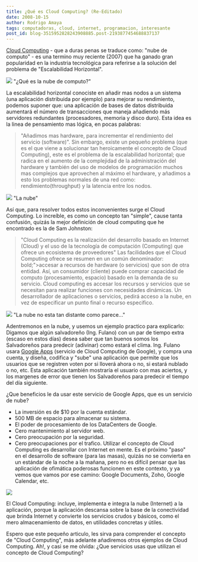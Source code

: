 ```yaml
---
title: ¿Qué es Cloud Computing? (Re-Editado)
date: 2008-10-15
author: Rodrigo Amaya
tags: computadoras, cloud, internet, programacion, interesante
post_id: blog-3515952828243908885.post-2193877454688837137
---
```


[Cloud Computing](http://www.google.com/search?q=Cloud+Computing&ie=utf-8&oe=utf-8&aq=t&rls=org.debian:en-US:unofficial&client=iceweasel-a) - que a duras penas se
traduce como: "nube de computo" - es una termino muy reciente (2007) que ha ganado gran popularidad en la industria tecnológica para referirse a la solución del problema de "Escalabilidad Horizontal".

[![](https://2.bp.blogspot.com/_ayvorITawE4/SKCd_H-HXJI/AAAAAAAABDU/nmkyUnTvvrk/s320/cloud-question-mark-cloud-computing.JPG)](https://2.bp.blogspot.com/_ayvorITawE4/SKCd_H-HXJI/AAAAAAAABDU/nmkyUnTvvrk/s1600-h/cloud-question-mark-cloud-computing.JPG)
"¿Qué es la nube de
computo?"

La escalabilidad horizontal conociste en añadir mas nodos a un sistema (una aplicación distribuida por ejemplo) para mejorar su rendimiento, podemos suponer que: una aplicación de bases de datos distribuida aumentará el número de transacciones que maneja añadiendo más servidores redundantes (procesadores, memoria y disco duro). Esta idea es la linea de pensamiento mas lógica, en pocas palabras:
> "Añadimos mas hardware, para incrementar el rendimiento del
> servicio (software)".
Sin embargo, existe un pequeño problema (que es el que viene a solucionar tan heroicamente el concepto de Cloud Computing), este es el problema de la escalabilidad horizontal; que radica en el aumento de la complejidad de la administración del hardware y también del uso de modelos de programación muchos mas complejos que aprovechen al máximo el hardware, y añadimos a esto los problemas normales de una red como: rendimiento(throughput) y la latencia entre los nodos.

[![](https://1.bp.blogspot.com/_ayvorITawE4/SKCd95oXrHI/AAAAAAAABDM/J1mDhp1fu5M/s320/cloud.png)](https://1.bp.blogspot.com/_ayvorITawE4/SKCd95oXrHI/AAAAAAAABDM/J1mDhp1fu5M/s1600-h/cloud.png)
"La
nube"

Así que, para resolver todos estos inconvenientes surge el Cloud Computing. Lo increíble, es como un concepto tan "simple", cause tanta confusión, quizás la mejor definición de cloud computing que he encontrado es la de Sam Johnston:

> "Cloud Computing es la realización del desarrollo
> basado en Internet (Cloud) y el uso de la tecnología de computación (Computing) que ofrece un
> ecosistema de proveedores"
Las facilidades que el Cloud Computing ofrece se resumen en un común denominador:
> bold;">accesar a recursos de hardware (o servicios) que son de otra
> entidad.
Así, un consumidor (cliente) puede comprar capacidad de computo (procesamiento, espacio) basado en la demanda de su servicio. Cloud computing es accesar los recursos y servicios que se necesitan para realizar funciones con necesidades dinámicas. Un desarrollador de aplicaciones o servicios, pedirá acceso a la nube, en vez de especificar un punto final o recurso especifico.

[![](https://3.bp.blogspot.com/_ayvorITawE4/SKCd_VT_P1I/AAAAAAAABDc/uL1SjBPfJD8/s320/photo_hand_001b.jpg)](https://3.bp.blogspot.com/_ayvorITawE4/SKCd_VT_P1I/AAAAAAAABDc/uL1SjBPfJD8/s1600-h/photo_hand_001b.jpg)
"La nube no esta tan
distante como parece..."

Adentremonos en la nube, y usemos un ejemplo practico para explicarlo: Digamos que algún salvadoreño (Ing. Fulano) con un par de tiempo extra (escaso en estos días) desea saber que tan buenos somos los Salvadoreños para predecir (adivinar) como estará el clima. Ing. Fulano usara [Google Apps](http://www.google.com/a/help/intl/en/index.html) (servicio de Cloud Computing de Google), y compra una cuenta, y diseña, codifica y "sube" una aplicación que permite que los usuarios que se registren voten por si lloverá ahora o no, si estará nublado o no, etc. Esta aplicación también mostraría el usuario con mas aciertos, y los margenes de error que tienen los Salvadoreños para predecir el tiempo del día siguiente.

¿Que beneficios le da usar este servicio de Google Apps, que es un servicio de nube?

- La inversión es de $10 por la cuenta estándar.
- 500 MB de espacio para almacenar su sistema.
- El poder de procesamiento de los DataCenters de Google.
- Cero mantenimiento al servidor web.
- Cero preocupación por la seguridad.
- Cero preocupaciones por el trafico.
Utilizar el concepto de Cloud Computing es desarrollar con Internet en mente. Es el próximo "paso" en el desarrollo de software (para las masas), quizás no se convierta en un estándar de la noche a la mañana, pero no es difícil pensar que las aplicación de ofimática poderosas funcionen en este contexto, y ya vemos que vamos por ese camino: Google Documents, Zoho, Google Calendar, etc.

[![](https://2.bp.blogspot.com/_ayvorITawE4/SKCe5FrzWGI/AAAAAAAABDk/LKKbtWDEl8U/s320/google-docs-api.jpg)](https://2.bp.blogspot.com/_ayvorITawE4/SKCe5FrzWGI/AAAAAAAABDk/LKKbtWDEl8U/s1600-h/google-docs-api.jpg)

El Cloud Computing: incluye, implementa e integra la nube (Internet) a la aplicación, porque la aplicación descansa sobre la base de la conectividad que brinda Internet y convierte los servicios crudos y básicos, como el mero almacenamiento de datos, en utilidades concretas y útiles.

Espero que este pequeño articulo, les sirva para comprender el concepto de "Cloud Computing", más adelante añadiremos otros ejemplos de Cloud Computing. Ah!, y casi se me olvida: ¿Que servicios usas que utilizan el concepto de Cloud Computing?